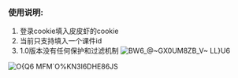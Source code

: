 ### 使用说明:
1. 登录cookie填入皮皮虾的cookie
2. 当前只支持填入一个课件id
3. 1.0版本没有任何保护和过滤机制
![BW6_@~GX0UM8ZB_V~ LL}U6](https://user-images.githubusercontent.com/78841286/156689611-6880de17-84a0-402f-a25e-42fbae03645d.png)


![O{Q6 MFM`O%KN3I6DHE86JS](https://user-images.githubusercontent.com/78841286/156689340-ff4e33b0-591b-415c-bb0b-8025cf52dadd.png)
